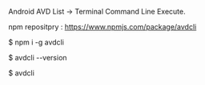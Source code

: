 Android AVD List -> Terminal Command Line Execute.

npm repositpry : https://www.npmjs.com/package/avdcli

\$ npm i -g avdcli

\$ avdcli --version

\$ avdcli
